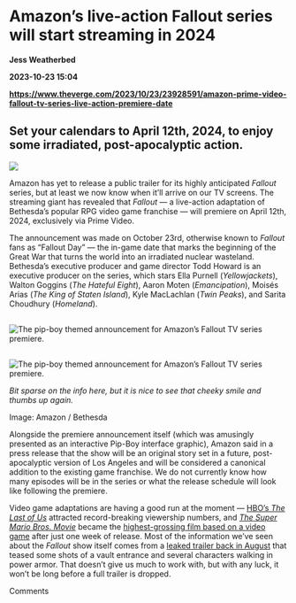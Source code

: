 # Amazon’s live-action Fallout series will start streaming in 2024
**Jess Weatherbed**

**2023-10-23 15:04**

**https://www.theverge.com/2023/10/23/23928591/amazon-prime-video-fallout-tv-series-live-action-premiere-date**

Set your calendars to April 12th, 2024, to enjoy some irradiated, post-apocalyptic action.
------------------------------------------------------------------------------------------

![](https://cdn.vox-cdn.com/thumbor/fwNjgYWGNrSL00WmnPUfQbARrag=/0x0:1920x1080/1200x628/filters:focal(960x540:961x541)/cdn.vox-cdn.com/uploads/chorus_asset/file/3790832/Fallout4_E3_CityVista_1434323956.0.png)

Amazon has yet to release a public trailer for its highly anticipated _Fallout_ series, but at least we now know when it’ll arrive on our TV screens. The streaming giant has revealed that _Fallout_ — a live-action adaptation of Bethesda’s popular RPG video game franchise — will premiere on April 12th, 2024, exclusively via Prime Video.

The announcement was made on October 23rd, otherwise known to _Fallout_ fans as “Fallout Day” — the in-game date that marks the beginning of the Great War that turns the world into an irradiated nuclear wasteland. Bethesda’s executive producer and game director Todd Howard is an executive producer on the series, which stars Ella Purnell (_Yellowjackets_), Walton Goggins (_The Hateful Eight_), Aaron Moten (_Emancipation_), Moisés Arias (_The King of Staten Island_), Kyle MacLachlan (_Twin Peaks_), and Sarita Choudhury (_Homeland_).

![The pip-boy themed announcement for Amazon’s Fallout TV series premiere.](data:image/gif;base64,R0lGODlhAQABAIAAAAAAAP///yH5BAEAAAAALAAAAAABAAEAAAIBRAA7)

![The pip-boy themed announcement for Amazon’s Fallout TV series premiere.](https://duet-cdn.vox-cdn.com/thumbor/0x0:1810x1800/2400x2387/filters:focal(905x900:906x901):format(webp)/cdn.vox-cdn.com/uploads/chorus_asset/file/25024568/Fallout_DateAnnouncement_.png)

![The pip-boy themed announcement for Amazon’s Fallout TV series premiere.](data:image/gif;base64,R0lGODlhAQABAIAAAAAAAP///yH5BAEAAAAALAAAAAABAAEAAAIBRAA7)

![The pip-boy themed announcement for Amazon’s Fallout TV series premiere.](https://duet-cdn.vox-cdn.com/thumbor/0x0:1810x1800/2400x2387/filters:focal(905x900:906x901):format(webp)/cdn.vox-cdn.com/uploads/chorus_asset/file/25024568/Fallout_DateAnnouncement_.png)

_Bit sparse on the info here, but it is nice to see that cheeky smile and thumbs up again._

Image: Amazon / Bethesda

Alongside the premiere announcement itself (which was amusingly presented as an interactive Pip-Boy interface graphic), Amazon said in a press release that the show will be an original story set in a future, post-apocalyptic version of Los Angeles and will be considered a canonical addition to the existing game franchise. We do not currently know how many episodes will be in the series or what the release schedule will look like following the premiere.

Video game adaptations are having a good run at the moment — [HBO’s _The Last of Us_](https://www.theverge.com/23543145/hbo-the-last-of-us-review) attracted record-breaking viewership numbers, and [_The Super Mario Bros. Movie_](https://www.theverge.com/23669598/super-mario-bros-movie-review) became the [highest-grossing film based on a video game](https://www.theverge.com/2023/5/1/23695720/nintendo-mario-movie-billion-box-office) after just one week of release. Most of the information we’ve seen about the _Fallout_ show itself comes from a [leaked trailer back in August](https://www.gamingbible.com/news/tv-and-film/amazon-fallout-tv-series-first-trailer-345808-20230828) that teased some shots of a vault entrance and several characters walking in power armor. That doesn’t give us much to work with, but with any luck, it won’t be long before a full trailer is dropped.

Comments